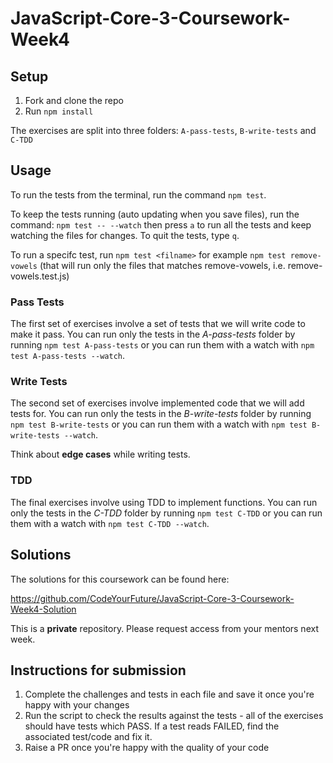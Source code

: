# JavaScript-Core-3-Coursework-Week4

## Setup

1. Fork and clone the repo
2. Run `npm install`

The exercises are split into three folders: `A-pass-tests`, `B-write-tests` and `C-TDD`

## Usage

To run the tests from the terminal, run the command `npm test`.

To keep the tests running (auto updating when you save files), run the command: `npm test -- --watch` then press `a` to run all the tests and keep watching the files for changes. To quit the tests, type `q`.

To run a specifc test, run `npm test <filname>` for example `npm test remove-vowels` (that will run only the files that matches remove-vowels, i.e. remove-vowels.test.js)

### Pass Tests

The first set of exercises involve a set of tests that we will write code to make it pass. You can run only the tests in the _A-pass-tests_ folder by running `npm test A-pass-tests` or you can run them with a watch with `npm test A-pass-tests --watch`.

### Write Tests

The second set of exercises involve implemented code that we will add tests for. You can run only the tests in the _B-write-tests_ folder by running `npm test B-write-tests` or you can run them with a watch with `npm test B-write-tests --watch`.

Think about **edge cases** while writing tests.

### TDD

The final exercises involve using TDD to implement functions. You can run only the tests in the _C-TDD_ folder by running `npm test C-TDD` or you can run them with a watch with `npm test C-TDD --watch`.

## Solutions

The solutions for this coursework can be found here:

https://github.com/CodeYourFuture/JavaScript-Core-3-Coursework-Week4-Solution

This is a **private** repository. Please request access from your mentors next week.

## Instructions for submission

1. Complete the challenges and tests in each file and save it once you're happy with your changes
2. Run the script to check the results against the tests - all of the exercises should have tests which PASS. If a test reads FAILED, find the associated test/code and fix it.
3. Raise a PR once you're happy with the quality of your code
